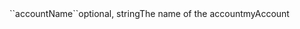 <tr><td>``accountName``</td><td>optional, string</td><td>The name of the account</td><td>myAccount</td><td></td></tr>
